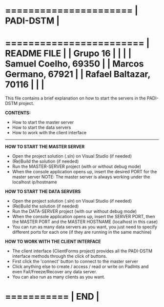  ======================
|   <b>PADI-DSTM</b>   |
 ======================

 
 ========================
|      README FILE       |
|       Grupo  16        |
|                        |
| Samuel Coelho,   69350 | 
| Marcos Germano,  67921 |
| Rafael Baltazar, 70116 |
|                        |
 ========================

This file contains a brief explanation on how to start the servers in the PADI-DSTM project.

<b> CONTENTS: </b>
- How to start the master server
- How to start the data servers
- How to work with the client interface

---------------------------------

<b> HOW TO START THE MASTER SERVER </b>

- Open the project solution (.sln) on Visual Studio (if needed)
- (Re)Build the solution (if needed)
- Run the MASTER-SERVER project (with or without debug mode)
- When the console application opens up, insert the desired PORT for the master server
NOTE: The master server is always working under the localhost ip/hostname

<b> HOW TO START THE DATA SERVERS </b>

- Open the project solution (.sln) on Visual Studio (if needed)
- (Re)Build the solution (if needed)
- Run the DATA-SERVER project (with our without debug mode)
- When the console application opens up, insert the SERVER PORT, then the MASTER PORT and the MASTER HOSTNAME (localhost in this case)
- You can run as many data servers as you want, you just need to specify different ports for each one (if they are running in the same machine)

<b> HOW TO WORK WITH THE CLIENT INTERFACE </b>

- The client interface (ClientForms project) provides all the PADI-DSTM interface methods through the click of buttons.
- First click the 'connect' button to connect to the master server
- Click anything else to create / access / read or write on PadInts and even Fail/Freeze/Recover any data server.
- You can also run as many clients as you want.

 ===========
|    END    |
 ===========
